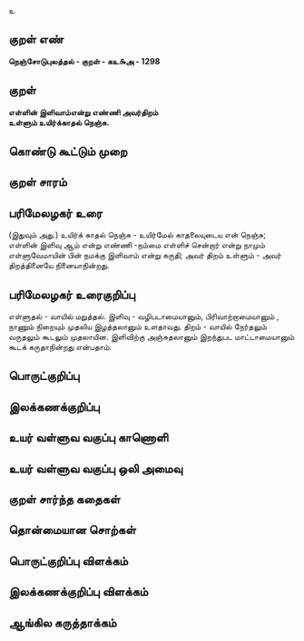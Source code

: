 உ

## குறள் எண் 

**நெஞ்சோடுபுலத்தல் - குறள் - கஉ௯அ - 1298**

## குறள் 

**எள்ளின் இளிவாம்என்று எண்ணி அவர்திறம்  
உள்ளும் உயிர்க்காதல் நெஞ்சு.** 

## கொண்டு கூட்டும் முறை


## குறள் சாரம் 


## பரிமேலழகர் உரை

(இதுவும் அது.) உயிர்க் காதல் நெஞ்சு - உயிர்மேல் காதலையுடைய என் நெஞ்சு; எள்ளின் இளிவு ஆம் என்று எண்ணி -நம்மை எள்ளிச் சென்றார் என்று நாமும் எள்ளுவேமாயின் பின் நமக்கு இளிவாம் என்று கருதி; அவர் திறம் உள்ளும் - அவர் திறத்தினையே நினையாநின்றது.

## பரிமேலழகர் உரைகுறிப்பு   

எள்ளுதல் - வாயில் மறுத்தல். இளிவு - வழிபடாமையானும், பிரிவாற்றாமையானும் , நாணும் நிறையும் முதலிய இழத்தலானும் உளதாவது. திறம் - வாயில் நேர்தலும் வருதலும் கூடலும் முதலாயின. இளிவிற்கு அஞ்சுதலானும் இறந்துபட மாட்டாமையானும் கூடக் கருதாநின்றது என்பதாம்.

## பொருட்குறிப்பு 


## இலக்கணக்குறிப்பு  


## உயர் வள்ளுவ வகுப்பு காணொளி


## உயர் வள்ளுவ வகுப்பு ஒலி அமைவு 

 
## குறள் சார்ந்த கதைகள் 


## தொன்மையான சொற்கள்


## பொருட்குறிப்பு விளக்கம்


## இலக்கணக்குறிப்பு விளக்கம்


## ஆங்கில கருத்தாக்கம் 


